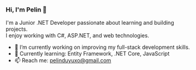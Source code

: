### Hi, I'm Pelin 👋
I'm a Junior .NET Developer passionate about learning and building projects.  
I enjoy working with C#, ASP.NET, and web technologies.

- 🔭 I’m currently working on improving my full-stack development skills.
- 🌱 Currently learning: Entity Framework, .NET Core, JavaScript
- 📫 Reach me: pelinduyuxo@gmail.com
